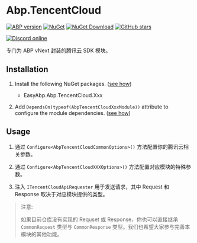 # Abp.TencentCloud

[![ABP version](https://img.shields.io/badge/dynamic/xml?style=flat-square&color=yellow&label=abp&query=%2F%2FProject%2FPropertyGroup%2FAbpVersion&url=https%3A%2F%2Fraw.githubusercontent.com%2FEasyAbp%2FAbp.TencentCloud%2Fmaster%2FDirectory.Build.props)](https://abp.io)
[![NuGet](https://img.shields.io/nuget/v/EasyAbp.Abp.TencentCloud.Common.svg?style=flat-square)](https://www.nuget.org/packages/EasyAbp.Abp.TencentCloud.Common)
[![NuGet Download](https://img.shields.io/nuget/dt/EasyAbp.Abp.TencentCloud.Common.svg?style=flat-square)](https://www.nuget.org/packages/EasyAbp.Abp.TencentCloud.Common)
[![GitHub stars](https://img.shields.io/github/stars/EasyAbp/Abp.TencentCloud?style=social)](https://www.github.com/EasyAbp/Abp.TencentCloud)

[![Discord online](https://badgen.net/discord/online-members/S6QaezrCRq?label=Discord)](https://discord.gg/S6QaezrCRq)

专门为 ABP vNext 封装的腾讯云 SDK 模块。

## Installation

1. Install the following NuGet packages. ([see how](https://github.com/EasyAbp/EasyAbpGuide/blob/master/docs/How-To.md#add-nuget-packages))

    * EasyAbp.Abp.TencentCloud.Xxx

1. Add `DependsOn(typeof(AbpTencentCloudXxxModule))` attribute to configure the module dependencies. ([see how](https://github.com/EasyAbp/EasyAbpGuide/blob/master/docs/How-To.md#add-module-dependencies))

## Usage

1. 通过 `Configure<AbpTencentCloudCommonOptions>()` 方法配置你的腾讯云相关参数。

1. 通过 `Configure<AbpTencentCloudXXXOptions>()` 方法配置对应模块的特殊参数。

1. 注入 `ITencentCloudApiRequester` 用于发送请求，其中 Request 和 Response 取决于对应模块提供的类型。

> 注意:
>
> 如果目前仓库没有实现的 Requset 或 Response，你也可以直接继承 `CommonRequest` 类型与 `CommonResponse` 类型。我们也希望大家参与完善本模块的其他功能。